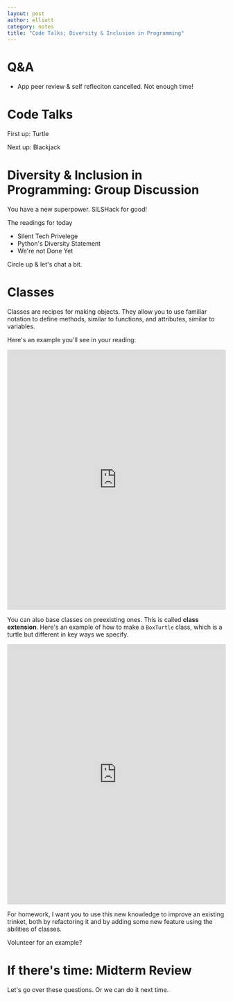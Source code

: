 ```yaml
---
layout: post
author: elliott
category: notes
title: "Code Talks; Diversity & Inclusion in Programming"
---
```


# Q&A

* App peer review & self refleciton cancelled.  Not enough time!

# Code Talks

First up: Turtle

Next up: Blackjack

# Diversity & Inclusion in Programming: Group Discussion

You have a new superpower.  SILSHack for good!

The readings for today

- Silent Tech Privelege
- Python's Diversity Statement
- We're not Done Yet

Circle up & let's chat a bit.

# Classes

Classes are recipes for making objects.  They allow you to use familiar notation to define methods, similar to functions, and attributes, similar to variables.

Here's an example you'll see in your reading:

<iframe src="https://trinket.io/embed/python3/15442d2e1a" width="100%" height="600" frameborder="0" marginwidth="0" marginheight="0" allowfullscreen></iframe>

You can also base classes on preexisting ones.  This is called **class extension**.  Here's an example of how to make a `BoxTurtle` class, which is a turtle but different in key ways we specify.

<iframe src="https://trinket.io/embed/python/84d92ea244" width="100%" height="600" frameborder="0" marginwidth="0" marginheight="0" allowfullscreen></iframe>

For homework, I want you to use this new knowledge to improve an existing trinket, both by refactoring it and by adding some new feature using the abilities of classes.

Volunteer for an example?

# If there's time: Midterm Review

Let's go over these questions.  Or we can do it next time.